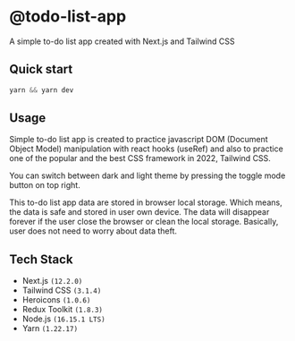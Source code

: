# @todo-list-app

A simple to-do list app created with Next.js and Tailwind CSS

## Quick start

```js
yarn && yarn dev
```

## Usage

Simple to-do list app is created to practice javascript DOM (Document Object Model) manipulation with react hooks (useRef) and also to practice one of the popular and the best CSS framework in 2022, Tailwind CSS.

You can switch between dark and light theme by pressing the toggle mode button on top right.

This to-do list app data are stored in browser local storage. Which means, the data is safe and stored in user own device. The data will disappear forever if the user close the browser or clean the local storage. Basically, user does not need to worry about data theft.

## Tech Stack

- Next.js `(12.2.0)`
- Tailwind CSS `(3.1.4)`
- Heroicons `(1.0.6)`
- Redux Toolkit `(1.8.3)`
- Node.js `(16.15.1 LTS)`
- Yarn `(1.22.17)`